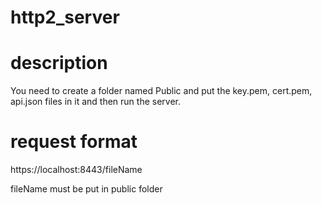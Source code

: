 # http2_server
# description 
You need to create a folder named Public and put the key.pem, cert.pem, api.json files in it and then run the server.
# request format 
https://localhost:8443/fileName

fileName must be put in public folder
